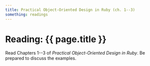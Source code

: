 ```yaml
---
title: Practical Object-Oriented Design in Ruby (ch. 1--3)
something: readings
---
```

# Reading: {{ page.title }}

Read Chapters 1--3 of _Practical Object-Oriented Design in Ruby_.  Be
prepared to discuss the examples.
